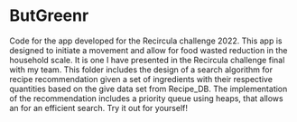 # ButGreenr
Code for the app developed for the Recircula challenge 2022.
This app is designed to initiate a movement and allow for food wasted reduction in the household scale. It is one I have presented in the Recircula challenge final with my team.
This folder includes the design of a search algorithm for recipe recommendation given a set of ingredients with their respective quantities based on the give data set from Recipe_DB.
The implementation of the recommendation includes a priority queue using heaps, that allows an for an efficient search. Try it out for yourself!
